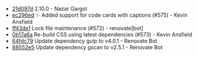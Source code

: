 * [21d097d](https://github.com/TryGhost/Casper/commit/21d097d) 2.10.0 - Nazar Gargol
* [ec296ed](https://github.com/TryGhost/Casper/commit/ec296ed) ✨ Added support for code cards with captions (#575) - Kevin Ansfield
* [ff43de1](https://github.com/TryGhost/Casper/commit/ff43de1) Lock file maintenance (#572) - renovate[bot]
* [0b17a6a](https://github.com/TryGhost/Casper/commit/0b17a6a) Re-build CSS using latest dependencies (#573) - Kevin Ansfield
* [64fdc79](https://github.com/TryGhost/Casper/commit/64fdc79) Update dependency gulp to v4.0.1 - Renovate Bot
* [88552e5](https://github.com/TryGhost/Casper/commit/88552e5) Update dependency gscan to v2.5.1 - Renovate Bot
